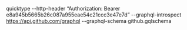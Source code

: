 quicktype --http-header “Authorization: Bearer e8a945b5665b26c087a955eae54c21ccc3e47e7d” --graphql-introspect https://api.github.com/graphql --graphql-schema github.gqlschema    
          